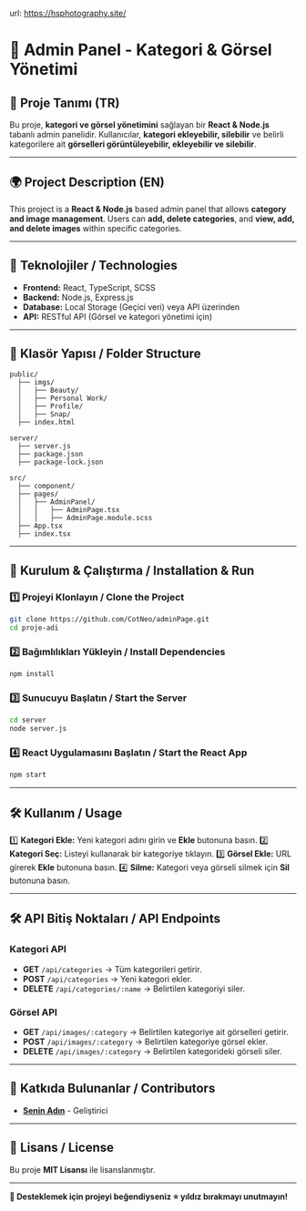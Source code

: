 url: https://hsphotography.site/
# 📸 Admin Panel - Kategori & Görsel Yönetimi

## 📌 Proje Tanımı (TR)
Bu proje, **kategori ve görsel yönetimini** sağlayan bir **React & Node.js** tabanlı admin panelidir. Kullanıcılar, **kategori ekleyebilir, silebilir** ve belirli kategorilere ait **görselleri görüntüleyebilir, ekleyebilir ve silebilir**.

---

## 🌍 Project Description (EN)
This project is a **React & Node.js** based admin panel that allows **category and image management**. Users can **add, delete categories**, and **view, add, and delete images** within specific categories.

---

## 🚀 Teknolojiler / Technologies

- **Frontend:** React, TypeScript, SCSS
- **Backend:** Node.js, Express.js
- **Database:** Local Storage (Geçici veri) veya API üzerinden
- **API:** RESTful API (Görsel ve kategori yönetimi için)

---

## 📂 Klasör Yapısı / Folder Structure

```
public/
  ├── imgs/
  │   ├── Beauty/
  │   ├── Personal Work/
  │   ├── Profile/
  │   ├── Snap/
  ├── index.html

server/
  ├── server.js
  ├── package.json
  ├── package-lock.json

src/
  ├── component/
  ├── pages/
  │   ├── AdminPanel/
  │   │   ├── AdminPage.tsx
  │   │   ├── AdminPage.module.scss
  ├── App.tsx
  ├── index.tsx
```

---

## 🔧 Kurulum & Çalıştırma / Installation & Run

### **1️⃣ Projeyi Klonlayın / Clone the Project**
```sh
git clone https://github.com/CotNeo/adminPage.git
cd proje-adi
```

### **2️⃣ Bağımlılıkları Yükleyin / Install Dependencies**
```sh
npm install
```

### **3️⃣ Sunucuyu Başlatın / Start the Server**
```sh
cd server
node server.js
```

### **4️⃣ React Uygulamasını Başlatın / Start the React App**
```sh
npm start
```

---

## 🛠 Kullanım / Usage

1️⃣ **Kategori Ekle:** Yeni kategori adını girin ve **Ekle** butonuna basın.
2️⃣ **Kategori Seç:** Listeyi kullanarak bir kategoriye tıklayın.
3️⃣ **Görsel Ekle:** URL girerek **Ekle** butonuna basın.
4️⃣ **Silme:** Kategori veya görseli silmek için **Sil** butonuna basın.

---

## 🛠 API Bitiş Noktaları / API Endpoints

### **Kategori API**
- **GET** `/api/categories` → Tüm kategorileri getirir.
- **POST** `/api/categories` → Yeni kategori ekler.
- **DELETE** `/api/categories/:name` → Belirtilen kategoriyi siler.

### **Görsel API**
- **GET** `/api/images/:category` → Belirtilen kategoriye ait görselleri getirir.
- **POST** `/api/images/:category` → Belirtilen kategoriye görsel ekler.
- **DELETE** `/api/images/:category` → Belirtilen kategorideki görseli siler.

---

## 👥 Katkıda Bulunanlar / Contributors
- **[Senin Adın](https://github.com/CotNeo)** - Geliştirici

---

## 📜 Lisans / License
Bu proje **MIT Lisansı** ile lisanslanmıştır.

---

**🚀 Desteklemek için projeyi beğendiyseniz ⭐ yıldız bırakmayı unutmayın!**

